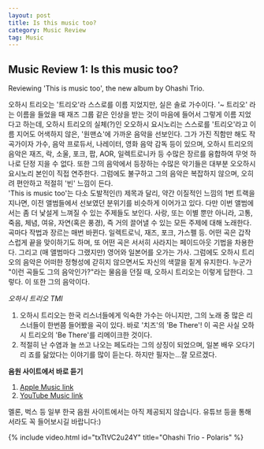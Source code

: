 ```yaml
---
layout: post
title: Is this music too?
category: Music Review
tag: Music
---
```


## Music Review 1: Is this music too?
Reviewing 'This is music too', the new album by Ohashi Trio.  

 오하시 트리오는 '트리오'라 스스로를 이름 지었지만, 실은 솔로 가수이다. '~ 트리오' 라는 이름을 들었을 때 재즈 그룹 같은 인상을 받는 것이 마음에 들어서 그렇게 이름 지었다고 하는데, 오하시 트리오의 실체(?)인 오오하시 요시노리는 스스로를 '트리오'라고 이름 지어도 어색하지 않은, '원맨쇼'에 가까운 음악을 선보인다. 그가 가진 직함만 해도 작곡가이자 가수, 음악 프로듀서, 나레이터, 영화 음악 감독 등이 있으며, 오하시 트리오의 음악은 재즈, 락, 소울, 포크, 팝, AOR, 일렉트로니카 등 수많은 장르를 융합하여 무엇 하나로 단정 지을 수 없다. 또한 그의 음악에서 등장하는 수많은 악기들은 대부분 오오하시 요시노리 본인이 직접 연주한다. 그럼에도 불구하고 그의 음악은 복잡하지 않으며, 오히려 편안하고 적절히 '빈' 느낌이 든다.  
 'This is music too'는 다소 도발적인(!) 제목과 달리, 약간 이질적인 느낌의 1번 트랙을 지나면, 이전 앨범들에서 선보였던 분위기를 비슷하게 이어가고 있다. 다만 이번 앨범에서는 좀 더 낯설게 느껴질 수 있는 주제들도 보인다. 사랑, 또는 이별 뿐만 아니라, 고통, 죽음, 체념, 여유, 자연(혹은 풍경), 즉 거의 끌어낼 수 있는 모든 주제에 대해 노래한다.  
 곡마다 작법과 장르는 매번 바뀐다. 일렉트로닉, 재즈, 포크, 가스펠 등. 어떤 곡은 갑작스럽게 끝을 맞이하기도 하며, 또 어떤 곡은 서서히 사라지는 페이드아웃 기법을 차용한다. 그리고 (매 앨범마다 그랬지만) 영어와 일본어를 오가는 가사. 그럼에도 오하시 트리오의 음악은 어떠한 정형성에 갇히지 않으면서도 자신의 색깔을 짙게 유지한다. 누군가 "이런 곡들도 그의 음악인가?"라는 물음을 던질 때, 오하시 트리오는 이렇게 답한다. 그렇다. 이 또한 그의 음악이다.  




*오하시 트리오 TMI*  
1. 오하시 트리오는 한국 리스너들에게 익숙한 가수는 아니지만, 그의 노래 중 많은 리스너들이 한번쯤 들어봤을 곡이 있다. 바로 '치즈'의 'Be There'! 이 곡은 사실 오하시 트리오의 'Be There'를 리메이크한 것이다.  
2. 적절히 난 수염과 늘 쓰고 나오는 페도라는 그의 상징이 되었으며, 일본 배우 오다기리 죠를 닮았다는 이야기를 많이 듣는다. 하지만 필자는...잘 모르겠다.  




**음원 사이트에서 바로 듣기**
1. [Apple Music link](https://music.apple.com/kr/album/this-is-music-too/1495935434)
2. [YouTube Music link](https://www.youtube.com/playlist?list=OLAK5uy_khfpbcXOERMXzrvfPyjGwT7sQueArXe9s)  

멜론, 벅스 등 일부 한국 음원 사이트에서는 아직 제공되지 않습니다. 유튜브 등을 통해서라도 꼭 들어보시길 바랍니다:)



{% include video.html id="txTtVC2u24Y" title="Ohashi Trio - Polaris" %}
